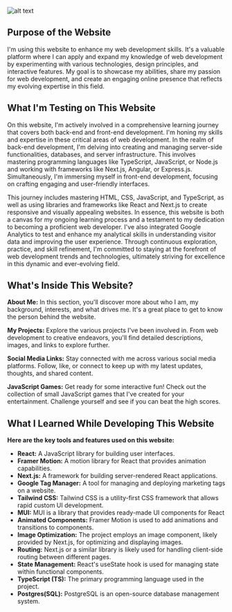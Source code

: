![alt text](https://repository-images.githubusercontent.com/688643854/fff1f001-8912-46bd-b11c-f3bdf7c1ba66
)

## Purpose of the Website
I'm using this website to enhance my web development skills. It's a valuable platform where I can apply and expand my knowledge of web development by experimenting with various technologies, design principles, and interactive features. My goal is to showcase my abilities, share my passion for web development, and create an engaging online presence that reflects my evolving expertise in this field.

## What I'm Testing on This Website

On this website, I'm actively involved in a comprehensive learning journey that covers both back-end and front-end development. I'm honing my skills and expertise in these critical areas of web development. In the realm of back-end development, I'm delving into creating and managing server-side functionalities, databases, and server infrastructure. This involves mastering programming languages like TypeScript, JavaScript, or Node.js and working with frameworks like Next.js, Angular, or Express.js. Simultaneously, I'm immersing myself in front-end development, focusing on crafting engaging and user-friendly interfaces. 

This journey includes mastering HTML, CSS, JavaScript, and TypeScript, as well as using libraries and frameworks like React and Next.js to create responsive and visually appealing websites. In essence, this website is both a canvas for my ongoing learning process and a testament to my dedication to becoming a proficient web developer. I've also integrated Google Analytics to test and enhance my analytical skills in understanding visitor data and improving the user experience. Through continuous exploration, practice, and skill refinement, I'm committed to staying at the forefront of web development trends and technologies, ultimately striving for excellence in this dynamic and ever-evolving field.


## What's Inside This Website?

**About Me:** In this section, you'll discover more about who I am, my background, interests, and what drives me. It's a great place to get to know the person behind the website.

**My Projects:** Explore the various projects I've been involved in. From web development to creative endeavors, you'll find detailed descriptions, images, and links to explore further.

**Social Media Links:** Stay connected with me across various social media platforms. Follow, like, or connect to keep up with my latest updates, thoughts, and shared content.

**JavaScript Games:** Get ready for some interactive fun! Check out the collection of small JavaScript games that I've created for your entertainment. Challenge yourself and see if you can beat the high scores.

## What I Learned While Developing This Website

**Here are the key tools and features used on this website:**

-   **React:** A JavaScript library for building user interfaces.
-   **Framer Motion:** A motion library for React that provides animation capabilities.
-   **Next.js:** A framework for building server-rendered React applications.
-   **Google Tag Manager:** A tool for managing and deploying marketing tags on a website.
-   **Tailwind CSS:** Tailwind CSS is a utility-first CSS framework that allows rapid custom UI development.
 -   **MUI:** MUI is a library that provides ready-made UI components for React
-   **Animated Components:** Framer Motion is used to add animations and transitions to components.
-   **Image Optimization:** The project employs an image component, likely provided by Next.js, for optimizing and displaying images.
-   **Routing:** Next.js or a similar library is likely used for handling client-side routing between different pages.
-   **State Management:** React's useState hook is used for managing state within functional components.
-   **TypeScript (TS):** The primary programming language used in the project.
-   **Postgres(SQL):** PostgreSQL  is an open-source database management system.
